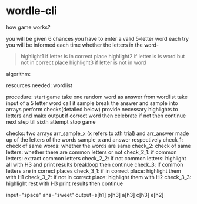 # wordle-cli

how game works?

you will be given 6 chances
you have to enter a valid 5-letter word each try
you will be informed each time whether the letters in the word-
> highlight1 if letter is in correct place
> highlight2 if letter is is word but not in correct place
> highlight3 if letter is not in word

algorithm:

resources needed:
wordlist

procedure:
start game
take one random word as answer from wordlist
take input of a 5 letter word call it sample
break the answer and sample into arrays
perform checks(detailed below)
provide necessary highlights to letters and make output
if correct word then celebrate
if not then continue next step till sixth attempt
stop game

checks:
two arrays arr_sample_x (x refers to xth trial) and arr_answer made up
of the letters of the words sample_x and answer respectively
check_1: check of same words: whether the words are same
check_2: check of same letters: whether there are common letters or not
check_2_1: if common letters: extract common letters
check_2_2: if not common letters: highlight all with H3 and print results breakloop then continue
check_3: if common letters are in correct places
check_3_1: if in correct place: highlight them with H1
check_3_2: if not in correct place: highlight them with H2
check_3_3: highlight rest with H3 print results then continue



input="space"
ans="sweet"
output=s[h1] p[h3] a[h3] c[h3] e[h2]
